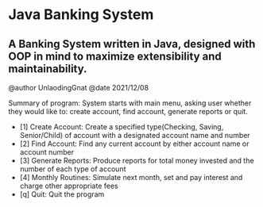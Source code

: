 # Java Banking System
## A Banking System written in Java, designed with OOP in mind to maximize extensibility and maintainability.

@author UnlaodingGnat
@date 2021/12/08


Summary of program: System starts with main menu, asking user whether they would like to: create account, find account, generate reports or quit.

 * [1] Create Account: Create a specified type(Checking, Saving, Senior/Child) of account with a designated account name and number<br>
 * [2] Find Account: Find any current account by either account name or account number<br>
 * [3] Generate Reports: Produce reports for total money invested and the number of each type of account<br>
 * [4] Monthly Routines: Simulate next month, set and pay interest and charge other appropriate fees<br>
 * [q] Quit: Quit the program<br>
